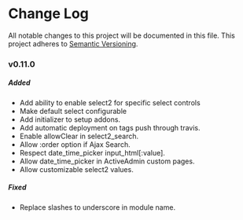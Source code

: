 # Change Log
All notable changes to this project will be documented in this file.
This project adheres to [Semantic Versioning](http://semver.org/).

### v0.11.0

##### Added

* Add ability to enable select2 for specific select controls
* Make default select configurable
* Add initializer to setup addons.
* Add automatic deployment on tags push through travis.
* Enable allowClear in select2_search.
* Allow :order option if Ajax Search.
* Respect date_time_picker input_html[:value].
* Allow date_time_picker in ActiveAdmin custom pages.
* Allow customizable select2 values.

##### Fixed

* Replace slashes to underscore in module name.
